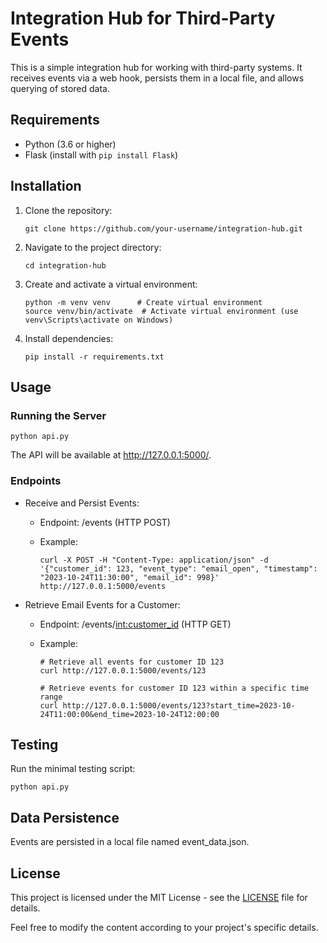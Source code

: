# Integration Hub for Third-Party Events

This is a simple integration hub for working with third-party systems. It receives events via a web hook, persists them in a local file, and allows querying of stored data.

## Requirements

- Python (3.6 or higher)
- Flask (install with `pip install Flask`)

## Installation

1. Clone the repository:

       git clone https://github.com/your-username/integration-hub.git

2. Navigate to the project directory:

       cd integration-hub
   
3. Create and activate a virtual environment:

       python -m venv venv      # Create virtual environment
       source venv/bin/activate  # Activate virtual environment (use venv\Scripts\activate on Windows)

4. Install dependencies:

       pip install -r requirements.txt


## Usage

### Running the Server

    python api.py

The API will be available at http://127.0.0.1:5000/.

### Endpoints

- Receive and Persist Events:
  - Endpoint: /events (HTTP POST)
  - Example:

        curl -X POST -H "Content-Type: application/json" -d '{"customer_id": 123, "event_type": "email_open", "timestamp": "2023-10-24T11:30:00", "email_id": 998}' http://127.0.0.1:5000/events

- Retrieve Email Events for a Customer:
  - Endpoint: /events/<int:customer_id> (HTTP GET)
  - Example:

        # Retrieve all events for customer ID 123
        curl http://127.0.0.1:5000/events/123
  
        # Retrieve events for customer ID 123 within a specific time range
        curl http://127.0.0.1:5000/events/123?start_time=2023-10-24T11:00:00&end_time=2023-10-24T12:00:00


## Testing

Run the minimal testing script:

    python api.py

## Data Persistence

Events are persisted in a local file named event_data.json.

## License

This project is licensed under the MIT License - see the [LICENSE](LICENSE) file for details.


Feel free to modify the content according to your project's specific details.

